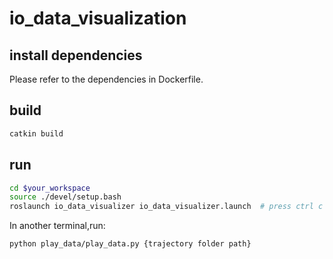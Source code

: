 # io_data_visualization

## install dependencies

Please refer to the dependencies in Dockerfile.

## build

```bash
catkin build
```

## run

```bash
cd $your_workspace
source ./devel/setup.bash
roslaunch io_data_visualizer io_data_visualizer.launch  # press ctrl c in terminal if you want exit it
```

In another terminal,run:

```bash
python play_data/play_data.py {trajectory folder path}
```
